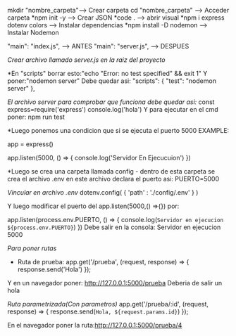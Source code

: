 mkdir "nombre_carpeta"--> Crear carpeta
cd "nombre_carpeta" --> Acceder carpeta
*npm init -y  --> Crear JSON
*code . --> abrir visual
*npm i express dotenv colors --> Instalar dependencias
*npm install -D nodemon --> Instalar Nodemon


"main": "index.js",  --> ANTES
"main": "server.js", --> DESPUES

*Crear archivo llamado server.js en la raiz del proyecto*

*En "scripts" borrar esto:"echo \"Error: no test specified\" && exit 1"
Y poner:"nodemon server"
Debe quedar asi:
"scripts": {
    "test": "nodemon server"
  },

*El archivo server para comprobar que funciona debe quedar asi:*
const express=require('express')
console.log('hola')
Y para ejecutar en el cmd poner: npm run test

*Luego ponemos una condicion que si se ejecuta el puerto 5000 EXAMPLE:

app = express()

app.listen(5000, () => {
    console.log('Servidor En Ejecucuion')
})

*Luego se crea una carpeta llamada config 
    - dentro de esta carpeta se crea el archivo .env
    en este archivo declara el puerto asi:
    PUERTO=5000

*Vincular en archivo .env*
dotenv.config(
    { 'path' : './config/.env' }
)

Y luego modificar el puerto del app.listen(5000,() =>{}) por:
 
app.listen(process.env.PUERTO, () => {
    console.log(`Servidor en ejecucion ${process.env.PUERTO}`)
})
Debe salir en la consola: Servidor en ejecucion 5000

*Para poner rutas*
- Ruta de prueba:
app.get('/prueba', (request, response) => {
    response.send('Hola')
});

Y en un navegador poner: http://127.0.0.1:5000/prueba
Deberia de salir un hola

*Ruta parametrizada(Con parametros)*
app.get('/prueba/:id', (request, response) => {
    response.send(`Hola, ${request.params.id}`)
});

En el navegador poner la ruta:http://127.0.0.1:5000/prueba/4